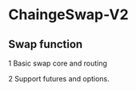 # ChaingeSwap-V2

## Swap function

1 Basic swap core and routing

2 Support futures and options.




